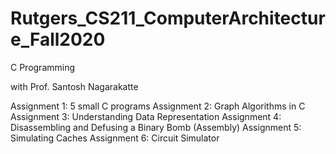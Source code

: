 # Rutgers_CS211_ComputerArchitecture_Fall2020
C Programming

with Prof. Santosh Nagarakatte

Assignment 1: 5 small C programs
Assignment 2: Graph Algorithms in C
Assignment 3: Understanding Data Representation
Assignment 4: Disassembling and Defusing a Binary Bomb (Assembly)
Assignment 5: Simulating Caches
Assignment 6: Circuit Simulator
